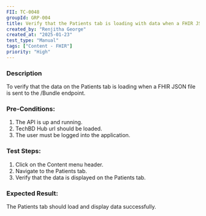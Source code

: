 ```yaml
---
FII: TC-0048
groupId: GRP-004
title: Verify that the Patients tab is loading with data when a FHIR JSON file is sent to the /Bundle endpoint
created_by: "Renjitha George"
created_at: "2025-01-23"
test_type: "Manual"
tags: ["Content - FHIR"]
priority: "High"
---
```


### Description

To verify that the data on the Patients tab is loading when a FHIR JSON file is
sent to the /Bundle endpoint.

### Pre-Conditions:

1. The API is up and running.
2. TechBD Hub url should be loaded.
3. The user must be logged into the application.

### Test Steps:

1. Click on the Content menu header.
2. Navigate to the Patients tab.
3. Verify that the data is displayed on the Patients tab.

### Expected Result:

The Patients tab should load and display data successfully.
